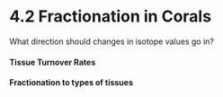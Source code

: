 # 4.2 Fractionation in Corals

What direction should changes in isotope values go in?&#x20;

#### Tissue Turnover Rates&#x20;

#### Fractionation to types of tissues



